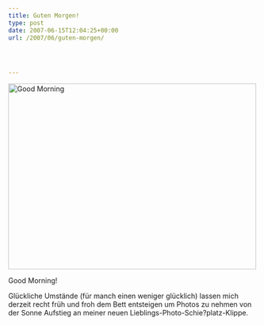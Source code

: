 ```yaml
---
title: Guten Morgen!
type: post
date: 2007-06-15T12:04:25+00:00
url: /2007/06/guten-morgen/




---
```

<div class="flickr">
  <a href="http://www.flickr.com/photos/schreibblogade/554373148/" title="Photo Sharing"><img src="//farm2.static.flickr.com/1229/554373148_dd120626c9.jpg" width="500" height="375" alt="Good Morning" /></a></p>

  <p>
    Good Morning!
  </p>
</div>

Glückliche Umstände (für manch einen weniger glücklich) lassen mich derzeit recht früh und froh dem Bett entsteigen um Photos zu nehmen von der Sonne Aufstieg an meiner neuen Lieblings-Photo-Schie?platz-Klippe.
